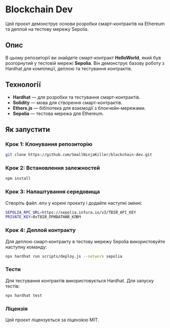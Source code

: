 # Blockchain Dev

Цей проєкт демонструє основи розробки смарт-контрактів на Ethereum та деплой на тестову мережу Sepolia.

## Опис

В цьому репозиторії ви знайдете смарт-контракт **HelloWorld**, який був розгорнутий у тестовій мережі **Sepolia**. Він демонструє базову роботу з Hardhat для компіляції, деплою та тестування контрактів.

## Технології

- **Hardhat** — для розробки та тестування смарт-контрактів.
- **Solidity** — мова для створення смарт-контрактів.
- **Ethers.js** — бібліотека для взаємодії з блокчейн-мережами.
- **Sepolia** — тестова мережа для Ethereum.

## Як запустити

### Крок 1: Клонування репозиторію

```bash
git clone https://github.com/SmallNinjaKiller/blockchain-dev.git
```

### Крок 2: Встановлення залежностей

```bash
npm install
```

### Крок 3: Налаштування середовища
Створіть файл .env у корені проєкту і додайте наступні змінні:

```bash
SEPOLIA_RPC_URL=https://sepolia.infura.io/v3/ТВІЙ_API_KEY
PRIVATE_KEY=0xТВІЙ_ПРИВАТНИЙ_КЛЮЧ
```

### Крок 4: Деплой контракту
Для деплою смарт-контракту в тестову мережу Sepolia використовуйте наступну команду:

```bash
npx hardhat run scripts/deploy.js --network sepolia
```

### Тести
Для тестування контрактів використовується Hardhat. Для запуску тестів:

```bash
npx hardhat test
```

### Ліцензія
Цей проєкт ліцензується за ліцензією MIT.